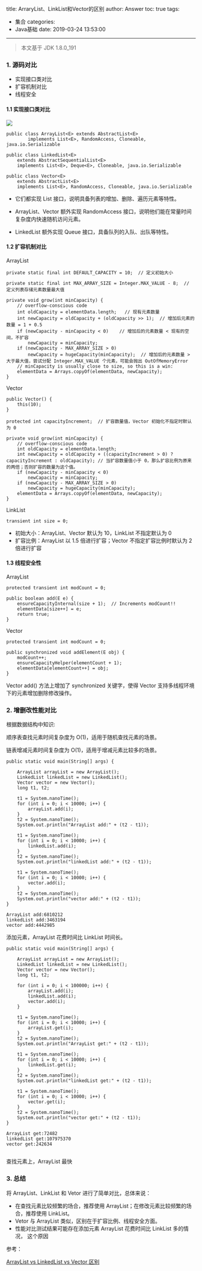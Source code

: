 title: ArraryList、LinkList和Vector的区别
author: Answer
toc: true
tags:
  - 集合
categories:
  - Java基础
date: 2019-03-24 13:53:00
---
> 本文基于 JDK 1.8.0_191

### 1. 源码对比

- 实现接口类对比
- 扩容机制对比
- 线程安全

#### 1.1 实现接口类对比
![](https://raw.githubusercontent.com/suiyia/images/master/20190324112747.jpeg?token=ALIF2JNoBZxx5ZeHPivS9QGmNve5iPdbks5clvlwwA%3D%3D)
```
public class ArrayList<E> extends AbstractList<E>
        implements List<E>, RandomAccess, Cloneable, java.io.Serializable
        
public class LinkedList<E>
    extends AbstractSequentialList<E>
    implements List<E>, Deque<E>, Cloneable, java.io.Serializable    
    
public class Vector<E>
    extends AbstractList<E>
    implements List<E>, RandomAccess, Cloneable, java.io.Serializable        
```

- 它们都实现 List 接口，说明具备列表的增加、删除、遍历元素等特性。

- ArrayList、Vector 额外实现 RandomAccess 接口，说明他们能在常量时间复杂度内快速随机访问元素。

- LinkedList 额外实现 Queue 接口，具备队列的入队、出队等特性。

#### 1.2 扩容机制对比

ArrayList 
``` 
private static final int DEFAULT_CAPACITY = 10;  // 定义初始大小

private static final int MAX_ARRAY_SIZE = Integer.MAX_VALUE - 8;  // 定义列表存储元素数量最大值 

private void grow(int minCapacity) {
    // overflow-conscious code
    int oldCapacity = elementData.length;   // 现有元素数量 
    int newCapacity = oldCapacity + (oldCapacity >> 1);  // 增加后元素的数量 = 1 + 0.5 
    if (newCapacity - minCapacity < 0)    // 增加后的元素数量 < 现有的空间，不扩容
        newCapacity = minCapacity;
    if (newCapacity - MAX_ARRAY_SIZE > 0)
        newCapacity = hugeCapacity(minCapacity);  // 增加后的元素数量 > 大于最大值，尝试分配 Integer.MAX_VALUE 个元素，可能会抛出 OutOfMemoryError  
    // minCapacity is usually close to size, so this is a win:
    elementData = Arrays.copyOf(elementData, newCapacity);
}

```
Vector
```
public Vector() {
    this(10);
}

protected int capacityIncrement;  // 扩容数量值，Vector 初始化不指定时默认为 0

private void grow(int minCapacity) {
    // overflow-conscious code
    int oldCapacity = elementData.length;
    int newCapacity = oldCapacity + ((capacityIncrement > 0) ? capacityIncrement : oldCapacity); // 当扩容数量值小于 0，那么扩容比例为原来的两倍；否则扩容的数量为这个值。
    if (newCapacity - minCapacity < 0)
        newCapacity = minCapacity;
    if (newCapacity - MAX_ARRAY_SIZE > 0)
        newCapacity = hugeCapacity(minCapacity);
    elementData = Arrays.copyOf(elementData, newCapacity);
}

```
LinkList
```
transient int size = 0;
```

- 初始大小：ArrayList、Vector 默认为 10，LinkList 不指定默认为 0
- 扩容比例：ArrayList 以 1.5 倍进行扩容；Vector 不指定扩容比例时默认为 2 倍进行扩容

#### 1.3 线程安全性 

ArrayList
```
protected transient int modCount = 0;

public boolean add(E e) {
    ensureCapacityInternal(size + 1);  // Increments modCount!!
    elementData[size++] = e;
    return true;
}
```
Vector 
```
protected transient int modCount = 0;

public synchronized void addElement(E obj) {
    modCount++;
    ensureCapacityHelper(elementCount + 1);
    elementData[elementCount++] = obj;
}
```

Vector add() 方法上增加了 synchronized 关键字，使得 Vector 支持多线程环境下的元素增加删除修改操作。


### 2. 增删改性能对比

根据数据结构中知识:

顺序表查找元素时间复杂度为 O(1)，适用于随机查找元素的场景。

链表增减元素时间复杂度为 O(1)，适用于增减元素比较多的场景。

```
public static void main(String[] args) {

    ArrayList arrayList = new ArrayList();
    LinkedList linkedList = new LinkedList();
    Vector vector = new Vector();
    long t1, t2;

    t1 = System.nanoTime();
    for (int i = 0; i < 10000; i++) {
        arrayList.add(i);
    }
    t2 = System.nanoTime();
    System.out.println("ArrayList add:" + (t2 - t1));

    t1 = System.nanoTime();
    for (int i = 0; i < 10000; i++) {
        linkedList.add(i);
    }
    t2 = System.nanoTime();
    System.out.println("linkedList add:" + (t2 - t1));

    t1 = System.nanoTime();
    for (int i = 0; i < 10000; i++) {
        vector.add(i);
    }
    t2 = System.nanoTime();
    System.out.println("vector add:" + (t2 - t1));
}
    
ArrayList add:6810212
linkedList add:3463194
vector add:4442985
```
添加元素，ArrayList 花费时间比 LinkList 时间长。
```
public static void main(String[] args) {

    ArrayList arrayList = new ArrayList();
    LinkedList linkedList = new LinkedList();
    Vector vector = new Vector();
    long t1, t2;

    for (int i = 0; i < 100000; i++) {
        arrayList.add(i);
        linkedList.add(i);
        vector.add(i);
    }

    t1 = System.nanoTime();
    for (int i = 0; i < 10000; i++) {
        arrayList.get(i);
    }
    t2 = System.nanoTime();
    System.out.println("ArrayList get:" + (t2 - t1));

    t1 = System.nanoTime();
    for (int i = 0; i < 10000; i++) {
        linkedList.get(i);
    }
    t2 = System.nanoTime();
    System.out.println("linkedList get:" + (t2 - t1));

    t1 = System.nanoTime();
    for (int i = 0; i < 10000; i++) {
        vector.get(i);
    }
    t2 = System.nanoTime();
    System.out.println("vector get:" + (t2 - t1));
}
    
ArrayList get:72482
linkedList get:107975370
vector get:242634    
    
```
查找元素上，ArrayList 最快

### 3. 总结

将 ArrayList、LinkList 和 Vetor 进行了简单对比，总体来说：

- 在查找元素比较频繁的场合，推荐使用 ArrayList；在修改元素比较频繁的场合，推荐使用 LinkList。
- Vetor 与 ArrayList 类似，区别在于扩容比例、线程安全方面。
- 性能对比测试结果可能存在添加元素 ArrayList 花费时间比 LinkList 多的情况， 这个原因

参考：

[ArrayList vs LinkedList vs Vector 区别](https://www.hollischuang.com/archives/1349)




